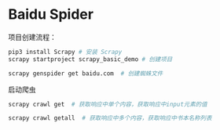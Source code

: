 # Baidu Spider

项目创建流程：

```bash
pip3 install Scrapy # 安装 Scrapy
scrapy startproject scrapy_basic_demo # 创建项目

scrapy genspider get baidu.com  # 创建蜘蛛文件
```


启动爬虫

```bash
scrapy crawl get  # 获取响应中单个内容，获取响应中input元素的值

scrapy crawl getall  # 获取响应中多个内容，获取响应中书本名称列表
```
